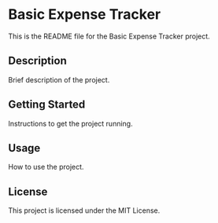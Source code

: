 # Basic Expense Tracker

This is the README file for the Basic Expense Tracker project.

## Description

Brief description of the project.

## Getting Started

Instructions to get the project running.

## Usage

How to use the project.

## License

This project is licensed under the MIT License.